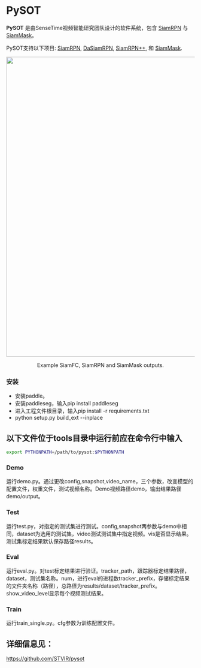 # PySOT

**PySOT** 是由SenseTime视频智能研究团队设计的软件系统，包含 [SiamRPN](http://openaccess.thecvf.com/content_cvpr_2018/html/Li_High_Performance_Visual_CVPR_2018_paper.html) 与 [SiamMask](https://arxiv.org/abs/1812.05050)。 

PySOT支持以下项目: [SiamRPN](http://openaccess.thecvf.com/content_cvpr_2018/html/Li_High_Performance_Visual_CVPR_2018_paper.html), [DaSiamRPN](https://arxiv.org/abs/1808.06048), [SiamRPN++](https://arxiv.org/abs/1812.11703), 和 [SiamMask](https://arxiv.org/abs/1812.05050).

<div align="center">
  <img src="demo/output/bag_demo.gif" width="800px" />
  <p>Example SiamFC, SiamRPN and SiamMask outputs.</p>
</div>

### 安装

- 安装paddle。
- 安装paddleseg，输入pip install paddleseg
- 进入工程文件根目录，输入pip install -r requirements.txt
- python setup.py build_ext --inplace

## 以下文件位于tools目录中运行前应在命令行中输入

```bash
export PYTHONPATH=/path/to/pysot:$PYTHONPATH
```

### Demo
运行demo.py。通过更改config,snapshot,video_name，三个参数，改变模型的配置文件，权重文件，测试视频名称。Demo视频路径demo，输出结果路径demo/output。


### Test
运行test.py，对指定的测试集进行测试。config,snapshot两参数与demo中相同，dataset为选用的测试集，video测试测试集中指定视频。vis是否显示结果。测试集标定结果默认保存路径results。



### Eval
运行eval.py。对test标定结果进行验证。tracker_path，跟踪器标定结果路径，dataset，测试集名称。num，进行eval的进程数tracker_prefix，存储标定结果的文件夹名称（路径），总路径为results/dataset/tracker_prefix。show_video_level显示每个视频测试结果。

### Train
运行train_single.py。cfg参数为训练配置文件。

## 详细信息见：
https://github.com/STVIR/pysot
